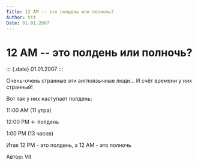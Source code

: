 ```yaml
---
Title: 12 AM -- это полдень или полночь?
Author: Vit
Date: 01.01.2007
---
```


12 AM -- это полдень или полночь?
=================================

::: {.date}
01.01.2007
:::

Очень-очень странные эти англоязычные люди\... И счёт времени у них
странный!

Вот так у них наступает полдень:

11:00 AM  (11 утра)

12:00 PM  \<- полдень

1:00 PM  (13 часов)

Итак 12 PM - это полдень, а 12 AM - это полночь

Автор: Vit
